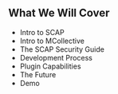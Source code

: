 ## What We Will Cover

  - Intro to SCAP
  - Intro to MCollective
  - The SCAP Security Guide
  - Development Process
  - Plugin Capabilities
  - The Future
  - Demo
